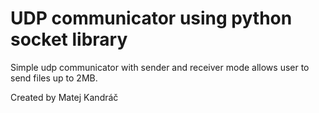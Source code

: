 # UDP communicator using python socket library

Simple udp communicator with sender and receiver mode allows user to send files up to 2MB.

Created by Matej Kandráč